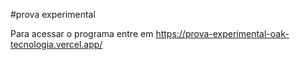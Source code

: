 #prova experimental

Para acessar o programa entre em https://prova-experimental-oak-tecnologia.vercel.app/
